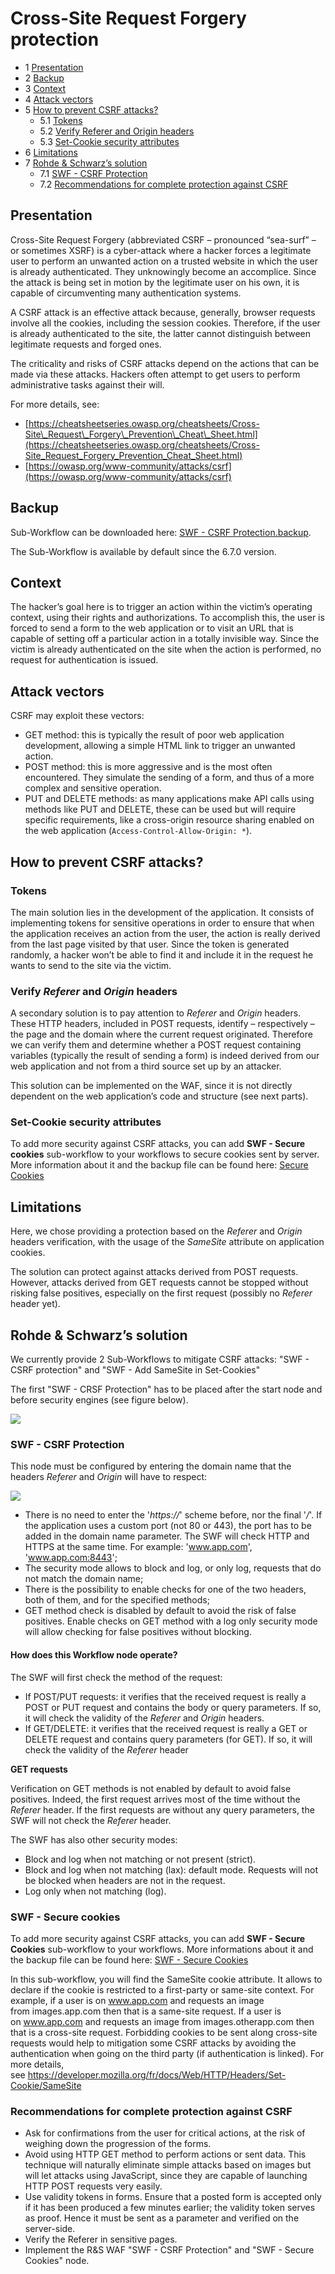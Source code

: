 Cross-Site Request Forgery protection
=====================================

* 1 [Presentation](#presentation)
* 2 [Backup](#backup)
* 3 [Context](#context)
* 4 [Attack vectors](#attack-vectors)
* 5 [How to prevent CSRF attacks?](#how-to-prevent-csrf-attacks)
    * 5.1 [Tokens](#tokens)
    * 5.2 [Verify Referer and Origin headers](#verify-referer-and-origin-headers)
    * 5.3 [Set-Cookie security attributes](#set-cookie-security-attributes)
* 6 [Limitations](#limitations)
* 7 [Rohde & Schwarz’s solution](#rohde-schwarzs-solution)
    * 7.1 [SWF - CSRF Protection](#swf-csrf-protection)
    * 7.2 [Recommendations for complete protection against CSRF](#recommendations-for-complete-protection-against-csrf)


Presentation
------------

Cross-Site Request Forgery (abbreviated CSRF – pronounced “sea-surf” – or sometimes XSRF) is a cyber-attack where a hacker forces a legitimate user to perform an unwanted action on a trusted website in which the user is already authenticated. They unknowingly become an accomplice. Since the attack is being set in motion by the legitimate user on his own, it is capable of circumventing many authentication systems.

A CSRF attack is an effective attack because, generally, browser requests involve all the cookies, including the session cookies. Therefore, if the user is already authenticated to the site, the latter cannot distinguish between legitimate requests and forged ones.

The criticality and risks of CSRF attacks depend on the actions that can be made via these attacks. Hackers often attempt to get users to perform administrative tasks against their will.

For more details, see:

*   [https://cheatsheetseries.owasp.org/cheatsheets/Cross-Site\_Request\_Forgery\_Prevention\_Cheat\_Sheet.html](https://cheatsheetseries.owasp.org/cheatsheets/Cross-Site_Request_Forgery_Prevention_Cheat_Sheet.html)
*   [https://owasp.org/www-community/attacks/csrf](https://owasp.org/www-community/attacks/csrf)

Backup
------

Sub-Workflow can be downloaded here: [SWF - CSRF Protection.backup](./backup/SWF%20-%20CSRF%20Protection.backup).

The Sub-Workflow is available by default since the 6.7.0 version.

Context
-------

The hacker’s goal here is to trigger an action within the victim’s operating context, using their rights and authorizations. To accomplish this, the user is forced to send a form to the web application or to visit an URL that is capable of setting off a particular action in a totally invisible way. Since the victim is already authenticated on the site when the action is performed, no request for authentication is issued.

Attack vectors
--------------

CSRF may exploit these vectors:

*   GET method: this is typically the result of poor web application development, allowing a simple HTML link to trigger an unwanted action.
*   POST method: this is more aggressive and is the most often encountered. They simulate the sending of a form, and thus of a more complex and sensitive operation.
*   PUT and DELETE methods: as many applications make API calls using methods like PUT and DELETE, these can be used but will require specific requirements, like a cross-origin resource sharing enabled on the web application (`Access-Control-Allow-Origin: *`).

How to prevent CSRF attacks?
----------------------------

### Tokens

The main solution lies in the development of the application. It consists of implementing tokens for sensitive operations in order to ensure that when the application receives an action from the user, the action is really derived from the last page visited by that user. Since the token is generated randomly, a hacker won’t be able to find it and include it in the request he wants to send to the site via the victim.

### Verify _Referer_ and _Origin_ headers

A secondary solution is to pay attention to _Referer_ and _Origin_ headers. These HTTP headers, included in POST requests, identify – respectively – the page and the domain where the current request originated. Therefore we can verify them and determine whether a POST request containing variables (typically the result of sending a form) is indeed derived from our web application and not from a third source set up by an attacker.

This solution can be implemented on the WAF, since it is not directly dependent on the web application’s code and structure (see next parts).

### Set-Cookie security attributes

To add more security against CSRF attacks, you can add **SWF - Secure cookies** sub-workflow to your workflows to secure cookies sent by server.
More information about it and the backup file can be found here: [Secure Cookies](../Secure%20Cookies)

Limitations
-----------

Here, we chose providing a protection based on the _Referer_ and _Origin_ headers verification, with the usage of the _SameSite_ attribute on application cookies.

The solution can protect against attacks derived from POST requests. However, attacks derived from GET requests cannot be stopped without risking false positives, especially on the first request (possibly no _Referer_ header yet).

Rohde & Schwarz’s solution
--------------------------

We currently provide 2 Sub-Workflows to mitigate CSRF attacks: "SWF - CSRF protection" and "SWF - Add SameSite in Set-Cookies"

The first "SWF - CRSF Protection" has to be placed after the start node and before security engines (see figure below).

![](./attachments/csrf-workflow.png)

### SWF - CSRF Protection

This node must be configured by entering the domain name that the headers _Referer_ and _Origin_ will have to respect:

![](./attachments/swf-csrf-protection.png)

*   There is no need to enter the '_https://_' scheme before, nor the final '_/_'. If the application uses a custom port (not 80 or 443), the port has to be added in the domain name parameter. The SWF will check HTTP and HTTPS at the same time. For example: 'www.app.com', 'www.app.com:8443';
*   The security mode allows to block and log, or only log, requests that do not match the domain name;
*   There is the possibility to enable checks for one of the two headers, both of them, and for the specified methods;
*   GET method check is disabled by default to avoid the risk of false positives. Enable checks on GET method with a log only security mode will allow checking for false positives without blocking.

#### How does this Workflow node operate?

The SWF will first check the method of the request:

*   If POST/PUT requests: it verifies that the received request is really a POST or PUT request and contains the body or query parameters. If so, it will check the validity of the _Referer_ and _Origin_ headers.
*   If GET/DELETE: it verifies that the received request is really a GET or DELETE request and contains query parameters (for GET). If so, it will check the validity of the _Referer_ header

**GET requests**

Verification on GET methods is not enabled by default to avoid false positives. Indeed, the first request arrives most of the time without the _Referer_ header. If the first requests are without any query parameters, the SWF will not check the _Referer_ header.

The SWF has also other security modes:

*   Block and log when not matching or not present (strict).
*   Block and log when not matching (lax): default mode. Requests will not be blocked when headers are not in the request.
*   Log only when not matching (log).

### SWF - Secure cookies

To add more security against CSRF attacks, you can add **SWF - Secure Cookies** sub-workflow to your workflows.
More informations about it and the backup file can be found here: [SWF - Secure Cookies](../SecureCookies)

In this sub-workflow, you will find the SameSite cookie attribute. It allows to declare if the cookie is restricted to a first-party or same-site context.
For example, if a user is on www.app.com and requests an image from images.app.com then that is a same-site request. If a user is on www.app.com and requests an image from images.otherapp.com then that is a cross-site request.
Forbidding cookies to be sent along cross-site requests would help to mitigation some CSRF attacks by avoiding the authentication when going on the third party (if authentication is linked).
For more details, see https://developer.mozilla.org/fr/docs/Web/HTTP/Headers/Set-Cookie/SameSite

### Recommendations for complete protection against CSRF

*   Ask for confirmations from the user for critical actions, at the risk of weighing down the progression of the forms.
*   Avoid using HTTP GET method to perform actions or sent data. This technique will naturally eliminate simple attacks based on images but will let attacks using JavaScript, since they are capable of launching HTTP POST requests very easily.
*   Use validity tokens in forms. Ensure that a posted form is accepted only if it has been produced a few minutes earlier; the validity token serves as proof. Hence it must be sent as a parameter and verified on the server-side.
*   Verify the Referer in sensitive pages.
*   Implement the R&S WAF "SWF - CSRF Protection" and "SWF - Secure Cookies" node.
